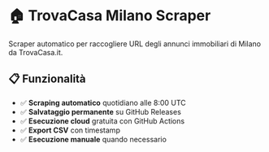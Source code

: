 # 🏠 TrovaCasa Milano Scraper

Scraper automatico per raccogliere URL degli annunci immobiliari di Milano da TrovaCasa.it.

## 📋 Funzionalità

- ✅ **Scraping automatico** quotidiano alle 8:00 UTC
- ✅ **Salvataggio permanente** su GitHub Releases
- ✅ **Esecuzione cloud** gratuita con GitHub Actions
- ✅ **Export CSV** con timestamp
- ✅ **Esecuzione manuale** quando necessario
<!--
## 🚀 Come Funziona

1. **GitHub Actions** esegue lo scraper ogni giorno
2. **Scarica** tutte le pagine degli annunci di Milano
3. **Estrae** gli URL degli annunci
4. **Salva** i dati in formato CSV
5. **Crea** un release GitHub con il CSV allegato

## 📊 Accesso ai Dati

I CSV sono disponibili nella sezione **[Releases](../../releases)** di questo repository:

- Ogni giorno viene creato un nuovo release
- Il nome del file include data e ora: `trovacasa_milano_YYYYMMDD_HHMMSS.csv`
- Download diretto del CSV dalla pagina del release

## 🔧 Configurazione

### Esecuzione Manuale

1. Vai su **Actions** → **TrovaCasa Scraper to GitHub Releases**
2. Clicca **"Run workflow"**
3. Specifica il numero di pagine (0 = tutte, default = 5)
4. Clicca **"Run workflow"**

### Modifica Parametri

Per modificare i parametri di default, edita il file `.github/workflows/scraper.yml`:

```yaml
# Per cambiare l'orario di esecuzione (attualmente 8:00 UTC)
schedule:
  - cron: '0 8 * * *'  # Modifica l'ora qui

# Per cambiare il numero di pagine di default
default: '5'  # Cambia questo valore
```

## 📁 Struttura File

```
├── scraper_improved.py      # Script principale di scraping
├── requirements.txt         # Dipendenze Python
├── .github/workflows/
│   └── scraper.yml         # Configurazione GitHub Actions
└── README.md               # Questo file
```

## 🛠️ Tecnologie Utilizzate

- **Python 3.11** - Linguaggio principale
- **aiohttp** - Client HTTP asincrono
- **BeautifulSoup4** - Parsing HTML
- **pandas** - Manipolazione dati e export CSV
- **GitHub Actions** - Automazione CI/CD
- **GitHub Releases** - Storage permanente

## 📈 Monitoraggio

- **Logs dettagliati** disponibili in GitHub Actions
- **Status badge** per monitorare l'ultima esecuzione
- **Release automatici** con statistiche degli annunci trovati

## ⚠️ Note Legali

Questo strumento è creato esclusivamente per scopi educativi e di ricerca. Assicurati di rispettare:

- I termini di servizio di TrovaCasa.it
- Le politiche sui robots.txt
- Le leggi sulla privacy e copyright

## 🔒 Privacy

- Repository **privato** = dati completamente privati
- Repository **pubblico** = releases pubblici ma configurabili
- Nessun dato sensibile salvato nei logs -->
